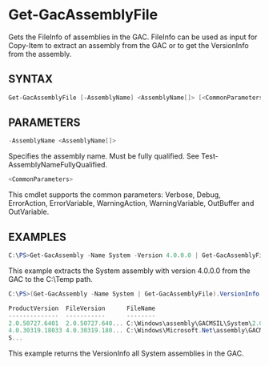 # Get-GacAssemblyFile

Gets the FileInfo of assemblies in the GAC. FileInfo can be used as input for Copy-Item to
extract an assembly from the GAC or to get the VersionInfo from the assembly.

## SYNTAX
```powershell
Get-GacAssemblyFile [-AssemblyName] <AssemblyName[]> [<CommonParameters>]
```

## PARAMETERS
```powershell
-AssemblyName <AssemblyName[]>
```
Specifies the assembly name. Must be fully qualified. See Test-AssemblyNameFullyQualified.
```powershell
<CommonParameters>
```
This cmdlet supports the common parameters: Verbose, Debug,
ErrorAction, ErrorVariable, WarningAction, WarningVariable,
OutBuffer and OutVariable. 

## EXAMPLES
```powershell
C:\PS>Get-GacAssembly -Name System -Version 4.0.0.0 | Get-GacAssemblyFile | Copy-Item -Destination C:\Temp
```
This example extracts the System assembly with version 4.0.0.0 from the GAC to the C:\Temp path.
```powershell
C:\PS>(Get-GacAssembly -Name System | Get-GacAssemblyFile).VersionInfo

ProductVersion  FileVersion      FileName
--------------  -----------      --------
2.0.50727.6401  2.0.50727.640... C:\Windows\assembly\GACMSIL\System\2.0.0.0_b77a5c561934e089\System.dll
4.0.30319.18033 4.0.30319.180... C:\Windows\Microsoft.Net\assembly\GACMSIL\System\v4.04.0.0.0b77a5c561934e089\
S...
```
This example returns the VersionInfo all System assemblies in the GAC.
